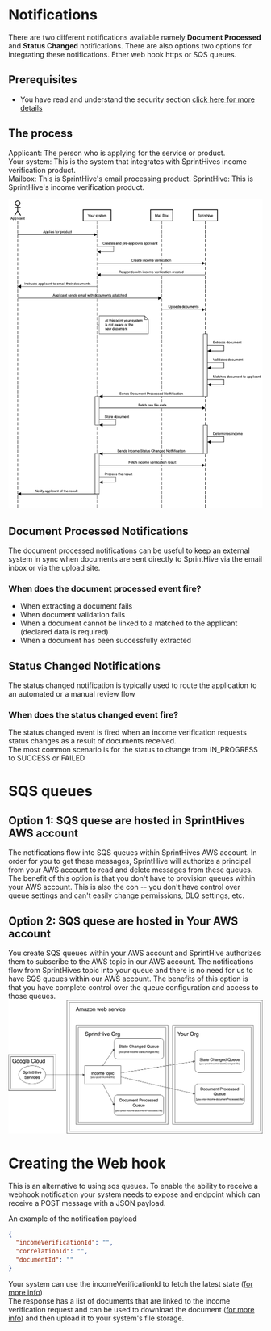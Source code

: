 # Notifications

There are two different notifications available namely **Document Processed** and **Status Changed** notifications.
There are also options two options for integrating these notifications. Ether web hook https or SQS queues.

## Prerequisites
* You have read and understand the security section [click here for more details](../security/CreatingJsonWebToken.md)

## The process

Applicant: The person who is applying for the service or product.  
Your system: This is the system that integrates with SprintHives income verification product.  
Mailbox: This is SprintHive's email processing product.
SprintHive: This is SprintHive's income verification product.

![notification-sequence-diagram](images/document-processed-notification-diagram.png)

## Document Processed Notifications

The document processed notifications can be useful to keep an external system in sync when documents are sent directly
to SprintHive via the email inbox or via the upload site. 

### When does the document processed event fire?

* When extracting a document fails
* When document validation fails
* When a document cannot be linked to a matched to the applicant (declared data is required)
* When a document has been successfully extracted

## Status Changed Notifications

The status changed notification is typically used to route the application to an automated or a manual review flow

### When does the status changed event fire?

The status changed event is fired when an income verification requests status changes as a result of documents received.  
The most common scenario is for the status to change from IN_PROGRESS to SUCCESS or FAILED


# SQS queues
## Option 1: SQS quese are hosted in SprintHives AWS account
The notifications flow into SQS queues within SprintHives AWS account.
In order for you to get these messages, SprintHive will authorize a principal from your AWS account to read and 
delete messages from these queues.
The benefit of this option is that you don't have to provision queues within your AWS account. This is also the con -- 
you don't have control over queue settings and can't easily change permissions, DLQ settings, etc.

## Option 2: SQS quese are hosted in Your AWS account
You create SQS queues within your AWS account and SprintHive authorizes them to subscribe to the AWS topic in our AWS account.
The notifications flow from SprintHives topic into your queue and there is no need for us to have SQS queues within our AWS account.
The benefits of this option is that you have complete control over the queue configuration and access to those queues.
![sqs-diagram](images/sqs-diagram.png)

# Creating the Web hook 

This is an alternative to using sqs queues. To enable the ability to receive a webhook notification your system needs to expose and endpoint which can receive
a POST message with a JSON payload.

An example of the notification payload
```json
{
  "incomeVerificationId": "",
  "correlationId": "",
  "documentId": ""
}
```

Your system can use the incomeVerificationId to fetch the latest state ([for more info](../../api/v2/GetIncomeVerificationState.md))  
The response has a list of documents that are linked to the income verification request and can be used to download the 
document ([for more info](../../api/v2/GetDocumentContent.md)) and then upload it to your system's file storage.
